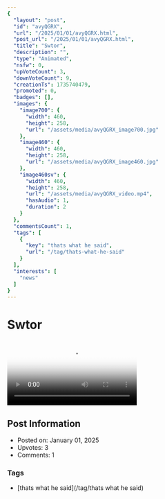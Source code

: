 ```yaml
---
{
  "layout": "post",
  "id": "avyQGRX",
  "url": "/2025/01/01/avyQGRX.html",
  "post_url": "/2025/01/01/avyQGRX.html",
  "title": "Swtor",
  "description": "",
  "type": "Animated",
  "nsfw": 0,
  "upVoteCount": 3,
  "downVoteCount": 9,
  "creationTs": 1735740479,
  "promoted": 0,
  "badges": [],
  "images": {
    "image700": {
      "width": 460,
      "height": 258,
      "url": "/assets/media/avyQGRX_image700.jpg"
    },
    "image460": {
      "width": 460,
      "height": 258,
      "url": "/assets/media/avyQGRX_image460.jpg"
    },
    "image460sv": {
      "width": 460,
      "height": 258,
      "url": "/assets/media/avyQGRX_video.mp4",
      "hasAudio": 1,
      "duration": 2
    }
  },
  "commentsCount": 1,
  "tags": [
    {
      "key": "thats what he said",
      "url": "/tag/thats-what-he-said"
    }
  ],
  "interests": [
    "news"
  ]
}
---
```


# Swtor

<video controls playsinline loop poster="/assets/media/avyQGRX_image460.jpg">
  <source src="/assets/media/avyQGRX_video.mp4" type="video/mp4">
  Your browser does not support the video tag.
</video>

## Post Information

- Posted on: January 01, 2025
- Upvotes: 3
- Comments: 1

### Tags

- [thats what he said](/tag/thats what he said)
